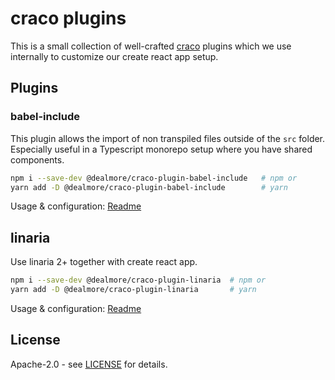 # craco plugins

This is a small collection of well-crafted [craco](https://github.com/gsoft-inc/craco) plugins which we use internally to customize our create react app setup.

## Plugins

### babel-include

This plugin allows the import of non transpiled files outside of the `src` folder.
Especially useful in a Typescript monorepo setup where you have shared components.

```sh
npm i --save-dev @dealmore/craco-plugin-babel-include   # npm or
yarn add -D @dealmore/craco-plugin-babel-include        # yarn
```

Usage & configuration: [Readme](./plugins/craco-plugin-babel-include)

## linaria

Use linaria 2+ together with create react app.

```sh
npm i --save-dev @dealmore/craco-plugin-linaria  # npm or
yarn add -D @dealmore/craco-plugin-linaria       # yarn
```

Usage & configuration: [Readme](./plugins/craco-plugin-linaria)

## License

Apache-2.0 - see [LICENSE](./LICENSE) for details.
